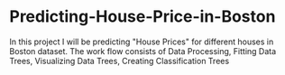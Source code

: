 # Predicting-House-Price-in-Boston
In this project I will be predicting "House Prices" for different houses in Boston dataset. The work flow consists of Data Processing, Fitting Data Trees, Visualizing Data Trees, Creating Classification Trees
